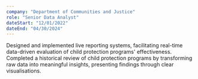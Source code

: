 ```yaml
---
company: "Department of Communities and Justice"
role: "Senior Data Analyst"
dateStart: "12/01/2022"
dateEnd: "04/30/2024"
---
```


Designed and implemented live reporting systems, facilitating real-time data-driven evaluation of child protection programs' effectiveness. Completed a historical review of child protection programs by transforming raw data into meaningful insights, presenting findings through clear visualisations.